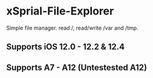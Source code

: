 # xSprial-File-Explorer
Simple file manager. read /, read/write /var and /tmp.

## Supports iOS 12.0 - 12.2 & 12.4
## Supports A7 - A12 (Untestested A12)
